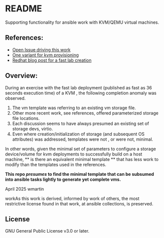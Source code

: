 # README

Supporting functionality for ansible work with KVM/QEMU virtual machines.

## References:

- [Open Issue driving this work](https://github.com/ansible-collections/community.libvirt/issues/148)
- [One variant for kvm provisioning](https://github.com/Tronde/kvm_provision_lab/tree/main)
- [Redhat blog post for a fast lab creation](https://www.redhat.com/en/blog/build-VM-fast-ansible)

## Overview:

During an exercise with the fast lab deployment (published as fast as  36 seconds execution time) of a KVM , the following completion anomaly was observed.

1. The vm template was referring to an existing vm storage file.
2. Other more recent work, see references, offered parameterized storage file locations.
3. Each discussion seems to have always presumed an existing set of storage devs, virtio.
4. Even where creation/initialization of storage (and subsequent OS attributes)  was addressed, templates were not , or were not, minimal. 

In other words, given the minimal set of parameters to configure a storage device/volume for kvm deployments to successfully build on a host machine,  **  is there an equivalent minimal template  ** that has less work to modify than the templates used in the references.

__This repo _presumes_ to find the minimal template that can be subsumed into ansible tasks lightly to generate yet complete vms.__


April 2025 wmartin

workAs this work is derived, informed by work of others, the most restrictive license found in that work, at ansible collections, is preserved.


## License

GNU General Public License v3.0 or later.
